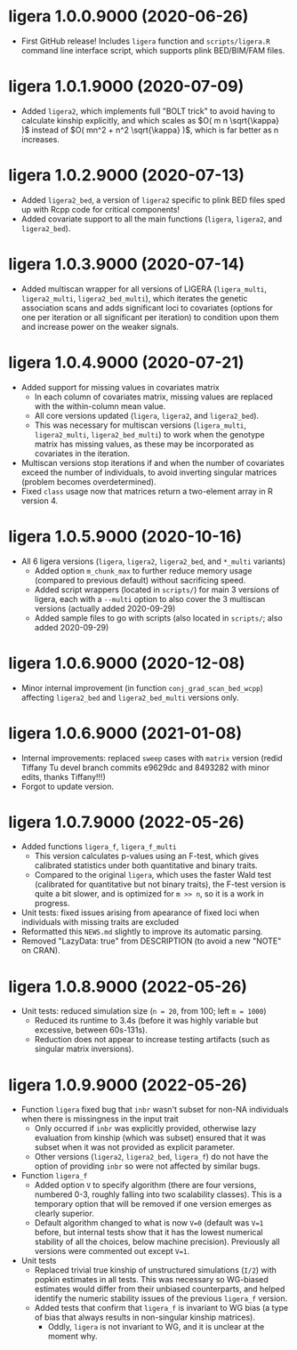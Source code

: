 # ligera 1.0.0.9000 (2020-06-26)

* First GitHub release!  Includes `ligera` function and `scripts/ligera.R` command line interface script, which supports plink BED/BIM/FAM files.

# ligera 1.0.1.9000 (2020-07-09)

* Added `ligera2`, which implements full "BOLT trick" to avoid having to calculate kinship explicitly, and which scales as $O( m n \sqrt{\kappa} )$ instead of $O( mn^2 + n^2 \sqrt{\kappa} )$, which is far better as n increases.

# ligera 1.0.2.9000 (2020-07-13)

* Added `ligera2_bed`, a version of `ligera2` specific to plink BED files sped up with Rcpp code for critical components!
* Added covariate support to all the main functions (`ligera`, `ligera2`, and `ligera2_bed`).

# ligera 1.0.3.9000 (2020-07-14)

* Added multiscan wrapper for all versions of LIGERA (`ligera_multi`, `ligera2_multi`, `ligera2_bed_multi`), which iterates the genetic association scans and adds significant loci to covariates (options for one per iteration or all significant per iteration) to condition upon them and increase power on the weaker signals.

# ligera 1.0.4.9000 (2020-07-21)

* Added support for missing values in covariates matrix
  * In each column of covariates matrix, missing values are replaced with the within-column mean value.
  * All core versions updated (`ligera`, `ligera2`, and `ligera2_bed`).
  * This was necessary for multiscan versions (`ligera_multi`, `ligera2_multi`, `ligera2_bed_multi`) to work when the genotype matrix has missing values, as these may be incorporated as covariates in the iteration.
* Multiscan versions stop iterations if and when the number of covariates exceed the number of individuals, to avoid inverting singular matrices (problem becomes overdetermined).
* Fixed `class` usage now that matrices return a two-element array in R version 4.

# ligera 1.0.5.9000 (2020-10-16)

* All 6 ligera versions (`ligera`, `ligera2`, `ligera2_bed`, and `*_multi` variants)
  - Added option `m_chunk_max` to further reduce memory usage (compared to previous default) without sacrificing speed.
  - Added script wrappers (located in `scripts/`) for main 3 versions of ligera, each with a `--multi` option to also cover the 3 multiscan versions (actually added 2020-09-29)
  - Added sample files to go with scripts (also located in `scripts/`; also added 2020-09-29)

# ligera 1.0.6.9000 (2020-12-08)

* Minor internal improvement (in function `conj_grad_scan_bed_wcpp`) affecting `ligera2_bed` and `ligera2_bed_multi` versions only.

# ligera 1.0.6.9000 (2021-01-08)

- Internal improvements: replaced `sweep` cases with `matrix` version (redid Tiffany Tu devel branch commits e9629dc and 8493282 with minor edits, thanks Tiffany!!!)
- Forgot to update version.

# ligera 1.0.7.9000 (2022-05-26)

- Added functions `ligera_f`, `ligera_f_multi`
  - This version calculates p-values using an F-test, which gives calibrated statistics under both quantitative and binary traits.
  - Compared to the original `ligera`, which uses the faster Wald test (calibrated for quantitative but not binary traits), the F-test version is quite a bit slower, and is optimized for `m >> n`, so it is a work in progress.
- Unit tests: fixed issues arising from apearance of fixed loci when individuals with missing traits are excluded
- Reformatted this `NEWS.md` slightly to improve its automatic parsing.
- Removed "LazyData: true" from DESCRIPTION (to avoid a new "NOTE" on CRAN).

# ligera 1.0.8.9000 (2022-05-26)

- Unit tests: reduced simulation size (`n = 20`, from 100; left `m = 1000`)
  - Reduced its runtime to 3.4s (before it was highly variable but excessive, between 60s-131s).
  - Reduction does not appear to increase testing artifacts (such as singular matrix inversions).

# ligera 1.0.9.9000 (2022-05-26)

- Function `ligera` fixed bug that `inbr` wasn't subset for non-NA individuals when there is missingness in the input trait
  - Only occurred if `inbr` was explicitly provided, otherwise lazy evaluation from kinship (which was subset) ensured that it was subset when it was not provided as explicit parameter.
  - Other versions (`ligera2`, `ligera2_bed`, `ligera_f`) do not have the option of providing `inbr` so were not affected by similar bugs.
- Function `ligera_f` 
  - Added option `V` to specify algorithm (there are four versions, numbered 0-3, roughly falling into two scalability classes).  This is a temporary option that will be removed if one version emerges as clearly superior.
  - Default algorithm changed to what is now `V=0` (default was `V=1` before, but internal tests show that it has the lowest numerical stability of all the choices, below machine precision).  Previously all versions were commented out except `V=1`.
- Unit tests
  - Replaced trivial true kinship of unstructured simulations (`I/2`) with popkin estimates in all tests.  This was necessary so WG-biased estimates would differ from their unbiased counterparts, and helped identify the numeric stability issues of the previous `ligera_f` version.
  - Added tests that confirm that `ligera_f` is invariant to WG bias (a type of bias that always results in non-singular kinship matrices).
    - Oddly, `ligera` is not invariant to WG, and it is unclear at the moment why.
